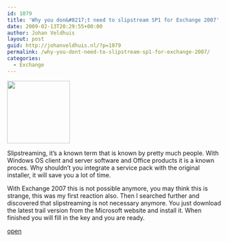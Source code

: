 ```yaml
---
id: 1079
title: 'Why you don&#8217;t need to slipstream SP1 for Exchange 2007'
date: 2009-02-13T20:29:55+00:00
author: Johan Veldhuis
layout: post
guid: http://johanveldhuis.nl/?p=1079
permalink: /why-you-dont-need-to-slipstream-sp1-for-exchange-2007/
categories:
  - Exchange
---
```

[<img class="alignnone size-thumbnail wp-image-1080" title="Exchange 2007 logo" src="https://i1.wp.com/johanveldhuis.nl/wp-content/uploads/2009/02/e12icon_thumb5b55d.png?resize=146%2C145" alt="" width="146" height="145" data-recalc-dims="1" />](https://i1.wp.com/johanveldhuis.nl/wp-content/uploads/2009/02/e12icon_thumb5b55d.png)

Slipstreaming, it&#8217;s a known term that is known by pretty much people. With Windows OS client and server software and Office products it is a known proces. Why shouldn&#8217;t you integrate a service pack with the original installer, it will save you a lot of time.

With Exchange 2007 this is not possible anymore, you may think this is strange, this was my first reaction also. Then I searched further and discovered that slipstreaming is not necessary anymore. You just download the latest trail version from the Microsoft website and install it. When finished you will fill in the key and you are ready.

<a href="http://technet.microsoft.com/en-us/library/bb232170.aspx" target="_blank">open</a>